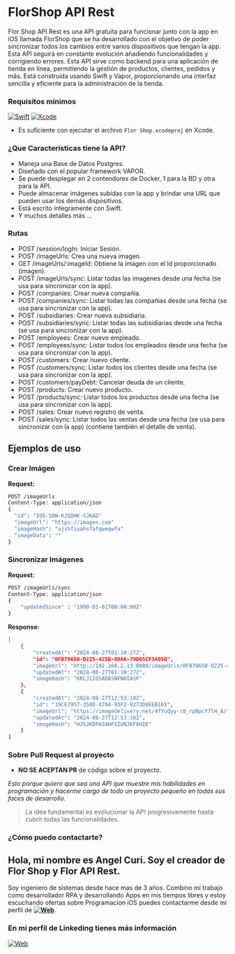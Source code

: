 # FlorShop API Rest

Flor Shop API Rest es una API gratuita para funcionar junto con la app en iOS llamada FlorShop que se ha desarrollado con el objetivo de poder sincronizar todos los cambios entre varios dispositivos que tengan la app. Esta API seguirá en constante evolución añadiendo funcionalidades y corrigiendo errores.
Esta API sirve como backend para una aplicación de tienda en línea, permitiendo la gestión de productos, clientes, pedidos y más. Está construida usando Swift y Vapor, proporcionando una interfaz sencilla y eficiente para la administración de la tienda.

### Requisitos mínimos
[![Swift](https://img.shields.io/badge/Swift-5.9-orange.svg?longCache=true&style=popout-square)](https://swift.org)
[![Xcode](https://img.shields.io/badge/Xcode-12.5-blue.svg?longCache=true&style=popout-square)](https://developer.apple.com/xcode)

* Es suficiente con ejecutar el archivo `Flor Shop.xcodeproj` en Xcode.

### ¿Que Características tiene la API?
* Maneja una Base de Datos Postgres.
* Diseñado con el popular framework VAPOR.
* Se puede desplegar en 2 contendores de Docker, 1 para la BD y otra para la API.
* Puede almacenar imágenes subidas con la app y brindar una URL que pueden usar los demás dispositivos.
* Está escrito íntegramente con Swift.
* Y muchos detalles más ...

### Rutas
* POST /session/logIn: Iniciar Sesión.
* POST /imageUrls: Crea una nueva imagen.
* GET /imageUrls/:imageId: Obtiene la imagen con el Id proporcionado (imagen).
* POST /imageUrls/sync: Listar todas las imagenes desde una fecha (se usa para sincronizar con la app).
* POST /companies: Crear nueva compañia.
* POST /companies/sync: Listar todas las compañias desde una fecha (se usa para sincronizar con la app).
* POST /subsidiaries: Crear nueva subsidiaria.
* POST /subsidiaries/sync: Listar todas las subsidiarias desde una fecha (se usa para sincronizar con la app).
* POST /employees: Crear nuevo empleado.
* POST /employees/sync: Listar todos los empleados desde una fecha (se usa para sincronizar con la app).
* POST /customers: Crear nuevo cliente.
* POST /customers/sync: Listar todos los clientes desde una fecha (se usa para sincronizar con la app).
* POST /customers/payDebt: Cancelar deuda de un cliente.
* POST /products: Crear nuevo producto.
* POST /products/sync: Listar todos los productos desde una fecha (se usa para sincronizar con la app).
* POST /sales: Crear nuevo registro de venta.
* POST /sales/sync: Listar todos las ventas desde una fecha (se usa para sincronizar con la app) (contiene también el detalle de venta).

## Ejemplos de uso

### Crear Imágen

**Request:**

```bash
POST /imageUrls
Content-Type: application/json
{
  "id": "IOS-SDW-KJSDHK-SJKAD"
  "imageUrl": "https://imagen.com"
  "imageHash": "ajshfiuahsfafqweqwfa"
  "imageData": ""
}
```

### Sincronizar Imágenes

**Request:**

```bash
POST /imageUrls/sync
Content-Type: application/json
{
    "updatedSince" : "1990-01-01T00:00:00Z"
}
```

**Response:**

```bash
[
    {
        "createdAt": "2024-08-27T01:10:27Z",
        "id": "0FB79650-D225-425B-80A6-79D65CF3A95D",
        "imageUrl": "http://192.168.2.13:8080/imageUrls/0FB79650-D225-425B-80A6-79D65CF3A95D",
        "updatedAt": "2024-08-27T01:10:27Z",
        "imageHash": "KKLJIIOSADASNFNOIASF"
    },
    {
        "createdAt": "2024-08-27T12:53:18Z",
        "id": "19CE7957-350D-4794-93F2-0273D8EEB165",
        "imageUrl": "https://imagedelivery.net/4fYuQyy-r8_rpBpcY7lH_A/tottusPE/43153812_1/w=1500,h=1500,fit=pad",
        "updatedAt": "2024-08-27T12:53:18Z",
        "imageHash": "HJSJKDFHJAHFSIUNJKFAHIK"
    }
]
```

### Sobre Pull Request al proyecto

* **NO SE ACEPTAN PR** de código sobre el proyecto.

*Esto porque quiero que sea una API que muestre mis habilidades en programación y hacerme cargo de todo un proyecto pequeño en todas sus faces de desarrollo.*

> La idea fundamental es evolucionar la API progresivamente hasta cubrir todas las funcionalidades.

### ¿Cómo puedo contactarte?

## Hola, mi nombre es Angel Curi. Soy el creador de Flor Shop y Flor API Rest.

Soy ingeniero de sistemas desde hace mas de 3 años. Combino mi trabajo como desarrollador RPA y desarrollando Apps en mis tiempos libres y estoy escuchando ofertas sobre Programacíon iOS puedes contactarme desde mi perfil de **[![Web](https://img.shields.io/badge/Linkeding-blue?logo=Linkeding)](https://www.linkedin.com/in/angel-curi-laurente-408b13177/)**.

### En mi perfil de Linkeding tienes más información

[![Web](https://img.shields.io/badge/Linkeding-blue?logo=Linkeding)](https://www.linkedin.com/in/angel-curi-laurente-408b13177/)
